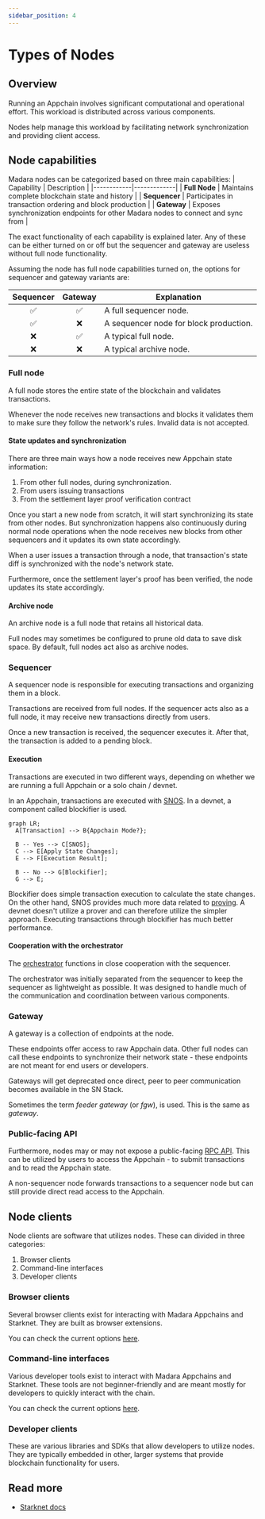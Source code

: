 ```yaml
---
sidebar_position: 4
---
```


# Types of Nodes

## Overview

Running an Appchain involves significant computational and operational effort. This workload is distributed across various components.

Nodes help manage this workload by facilitating network synchronization and providing client access.

## Node capabilities

Madara nodes can be categorized based on three main capabilities:
| Capability | Description |
|------------|-------------|
| **Full Node** | Maintains complete blockchain state and history |
| **Sequencer** | Participates in transaction ordering and block production |
| **Gateway** | Exposes synchronization endpoints for other Madara nodes to connect and sync from |

The exact functionality of each capability is explained later. Any of these can be either turned on or off but the sequencer and gateway are useless without full node functionality.

Assuming the node has full node capabilities turned on, the options for sequencer and gateway variants are:

| Sequencer | Gateway | Explanation |
|:---------:|:-------:|------------------|
| ✅        | ✅      | A full sequencer node. |
| ✅        | ❌      | A sequencer node for block production. |
| ❌        | ✅      | A typical full node. |
| ❌        | ❌      | A typical archive node. |

### Full node

A full node stores the entire state of the blockchain and validates transactions.

Whenever the node receives new transactions and blocks it validates them to make sure they follow the network's rules. Invalid data is not accepted.

#### State updates and synchronization

There are three main ways how a node receives new Appchain state information:
1. From other full nodes, during synchronization.
1. From users issuing transactions
1. From the settlement layer proof verification contract

Once you start a new node from scratch, it will start synchronizing its state from other nodes. But synchronization happens also continuously during normal node operations when the node receives new blocks from other sequencers and it updates its own state accordingly.

When a user issues a transaction through a node, that transaction's state diff is synchronized with the node's network state.

Furthermore, once the settlement layer's proof has been verified, the node updates its state accordingly.

#### Archive node

An archive node is a full node that retains all historical data. 

Full nodes may sometimes be configured to prune old data to save disk space. By default, full nodes act also as archive nodes.

### Sequencer

A sequencer node is responsible for executing transactions and organizing them in a block.

Transactions are received from full nodes. If the sequencer acts also as a full node, it may receive new transactions directly from users.

Once a new transaction is received, the sequencer executes it. After that, the transaction is added to a pending block.

#### Execution

Transactions are executed in two different ways, depending on whether we are running a full Appchain or a solo chain / devnet.

In an Appchain, transactions are executed with [SNOS](/components/starknet_os). In a devnet, a component called blockifier is used.

```mermaid
graph LR;
  A[Transaction] --> B{Appchain Mode?};
  
  B -- Yes --> C[SNOS];
  C --> E[Apply State Changes];
  E --> F[Execution Result];

  B -- No --> G[Blockifier];
  G --> E;
```

Blockifier does simple transaction execution to calculate the state changes. On the other hand, SNOS provides much more data related to [proving](/components/prover). A devnet doesn't utilize a prover and can therefore utilize the simpler approach. Executing transactions through blockifier has much better performance.

#### Cooperation with the orchestrator

The [orchestrator](/components/orchestrator) functions in close cooperation with the sequencer.

The orchestrator was initially separated from the sequencer to keep the sequencer as lightweight as possible. It was designed to handle much of the communication and coordination between various components.

### Gateway

A gateway is a collection of endpoints at the node. 

These endpoints offer access to raw Appchain data. Other full nodes can call these endpoints to synchronize their network state - these endpoints are not meant for end users or developers. 

Gateways will get deprecated once direct, peer to peer communication becomes available in the SN Stack.

Sometimes the term *feeder gateway* (or *fgw*), is used. This is the same as *gateway*.

### Public-facing API

Furthermore, nodes may or may not expose a public-facing [RPC API](https://github.com/starkware-libs/starknet-specs/blob/master/starknet_vs_ethereum_node_apis.md). This can be utilized by users to access the Appchain - to submit transactions and to read the Appchain state.

A non-sequencer node forwards transactions to a sequencer node but can still provide direct read access to the Appchain.

## Node clients

Node clients are software that utilizes nodes. These can divided in three categories:
1. Browser clients
1. Command-line interfaces
1. Developer clients

### Browser clients

Several browser clients exist for interacting with Madara Appchains and Starknet. They are built as browser extensions.

You can check the current options [here](https://www.starknet.io/wallets/).

### Command-line interfaces

Various developer tools exist to interact with Madara Appchains and Starknet. These tools are not beginner-friendly and are meant mostly for developers to quickly interact with the chain.

You can check the current options [here](https://docs.starknet.io/tools/devtools/interacting-with-starknet/).

### Developer clients

These are various libraries and SDKs that allow developers to utilize nodes. They are typically embedded in other, larger systems that provide blockchain functionality for users.

## Read more

- [Starknet docs](https://docs.starknet.io/architecture-and-concepts/nodes/)
